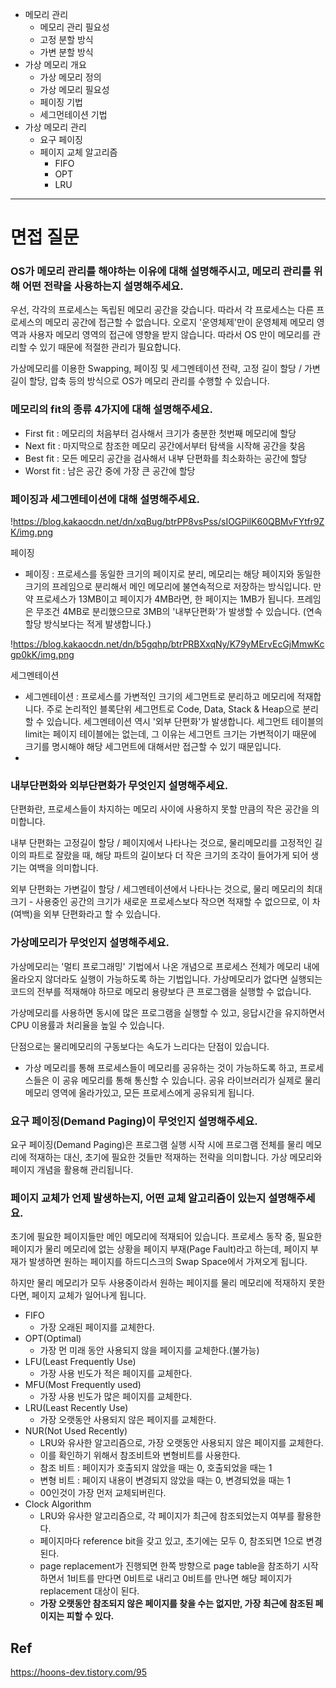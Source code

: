 - 메모리 관리
    - 메모리 관리 필요성
    - 고정 분할 방식
    - 가변 분할 방식
- 가상 메모리 개요
    - 가상 메모리 정의
    - 가상 메모리 필요성
    - 페이징 기법
    - 세그먼테이션 기법
- 가상 메모리 관리
    - 요구 페이징
    - 페이지 교체 알고리즘
        - FIFO
        - OPT
        - LRU

---

# 면접 질문

### **OS가 메모리 관리를 해야하는 이유에 대해 설명해주시고, 메모리 관리를 위해 어떤 전략을 사용하는지 설명해주세요.**

우선, 각각의 프로세스는 독립된 메모리 공간을 갖습니다. 따라서 각 프로세스는 다른 프로세스의 메모리 공간에 접근할 수 없습니다. 오로지 '운영체제'만이 운영체제 메모리 영역과 사용자 메모리 영역의 접근에 영향을 받지 않습니다. 따라서 OS 만이 메모리를 관리할 수 있기 때문에 적절한 관리가 필요합니다.

가상메모리를 이용한 Swapping, 페이징 및 세그멘테이션 전략, 고정 길이 할당 / 가변 길이 할당, 압축 등의 방식으로 OS가 메모리 관리를 수행할 수 있습니다.

### **메모리의 fit의 종류 4가지에 대해 설명해주세요.**

- First fit : 메모리의 처음부터 검사해서 크기가 충분한 첫번째 메모리에 할당
- Next fit : 마지막으로 참조한 메모리 공간에서부터 탐색을 시작해 공간을 찾음
- Best fit : 모든 메모리 공간을 검사해서 내부 단편화를 최소화하는 공간에 할당
- Worst fit : 남은 공간 중에 가장 큰 공간에 할당

### **페이징과 세그멘테이션에 대해 설명해주세요.**

!https://blog.kakaocdn.net/dn/xqBug/btrPP8vsPss/sIOGPilK60QBMvFYtfr9ZK/img.png

페이징

- 페이징 : 프로세스를 동일한 크기의 페이지로 분리, 메모리는 해당 페이지와 동일한 크기의 프레임으로 분리해서 메인 메모리에 불연속적으로 저장하는 방식입니다. 만약 프로세스가 13MB이고 페이지가 4MB라면, 한 페이지는 1MB가 됩니다. 프레임은 무조건 4MB로 분리했으므로 3MB의 '내부단편화'가 발생할 수 있습니다. (연속 할당 방식보다는 적게 발생합니다.)

!https://blog.kakaocdn.net/dn/b5gqhp/btrPRBXxqNy/K79yMErvEcGjMmwKcgp0kK/img.png

세그멘테이션

- 세그멘테이션 : 프로세스를 가변적인 크기의 세그먼트로 분리하고 메모리에 적재합니다. 주로 논리적인 블록단위 세그먼트로 Code, Data, Stack & Heap으로 분리할 수 있습니다. 세그멘테이션 역시 '외부 단편화'가 발생합니다. 세그먼트 테이블의 limit는 페이지 테이블에는 없는데, 그 이유는 세그먼트 크기는 가변적이기 때문에 크기를 명시해야 해당 세그먼트에 대해서만 접근할 수 있기 때문입니다.
- 

### **내부단편화와 외부단편화가 무엇인지 설명해주세요.**

단편화란, 프로세스들이 차지하는 메모리 사이에 사용하지 못할 만큼의 작은 공간을 의미합니다.

내부 단편화는 고정길이 할당 / 페이지에서 나타나는 것으로, 물리메모리를 고정적인 길이의 파트로 잘랐을 때, 해당 파트의 길이보다 더 작은 크기의 조각이 들어가게 되어 생기는 여백을 의미합니다.

외부 단편화는 가변길이 할당 / 세그멘테이션에서 나타나는 것으로, 물리 메모리의 최대크기 - 사용중인 공간의 크기가 새로운 프로세스보다 작으면 적재할 수 없으므로, 이 차(여백)을 외부 단편화라고 할 수 있습니다.

### **가상메모리가 무엇인지 설명해주세요.**

가상메모리는 '멀티 프로그래밍' 기법에서 나온 개념으로 프로세스 전체가 메모리 내에 올라오지 않더라도 실행이 가능하도록 하는 기법입니다. 가상메모리가 없다면 실행되는 코드의 전부를 적재해야 하므로 메모리 용량보다 큰 프로그램을 실행할 수 없습니다.

가상메모리를 사용하면 동시에 많은 프로그램을 실행할 수 있고, 응답시간을 유지하면서 CPU 이용률과 처리율을 높일 수 있습니다.

단점으로는 물리메모리의 구동보다는 속도가 느리다는 단점이 있습니다.

+ 가상 메모리를 통해 프로세스들이 메모리를 공유하는 것이 가능하도록 하고, 프로세스들은 이 공유 메모리를 통해 통신할 수 있습니다. 공유 라이브러리가 실제로 물리 메모리 영역에 올라가있고, 모든 프로세스에게 공유되게 됩니다.

### **요구 페이징(Demand Paging)이 무엇인지 설명해주세요.**

요구 페이징(Demand Paging)은 프로그램 실행 시작 시에 프로그램 전체를 물리 메모리에 적재하는 대신, 초기에 필요한 것들만 적재하는 전략을 의미합니다. 가상 메모리와 페이지 개념을 활용해 관리됩니다.

### **페이지 교체가 언제 발생하는지, 어떤 교체 알고리즘이 있는지 설명해주세요.**

초기에 필요한 페이지들만 메인 메모리에 적재되어 있습니다. 프로세스 동작 중, 필요한 페이지가 물리 메모리에 없는 상황을 페이지 부재(Page Fault)라고 하는데, 페이지 부재가 발생하면 원하는 페이지를 하드디스크의 Swap Space에서 가져오게 됩니다.

하지만 물리 메모리가 모두 사용중이라서 원하는 페이지를 물리 메모리에 적재하지 못한다면, 페이지 교체가 일어나게 됩니다.

- FIFO
    - 가장 오래된 페이지를 교체한다.
- OPT(Optimal)
    - 가장 먼 미래 동안 사용되지 않을 페이지를 교체한다.(불가능)
- LFU(Least Frequently Use)
    - 가장 사용 빈도가 적은 페이지를 교체한다.
- MFU(Most Frequently used)
    - 가장 사용 빈도가 많은 페이지를 교체한다.
- LRU(Least Recently Use)
    - 가장 오랫동안 사용되지 않은 페이지를 교체한다.
- NUR(Not Used Recently)
    - LRU와 유사한 알고리즘으로, 가장 오랫동안 사용되지 않은 페이지를 교체한다.
    - 이를 확인하기 위해서 참조비트와 변형비트를 사용한다.
    - 참조 비트 : 페이지가 호출되지 않았을 때는 0, 호출되었을 때는 1
    - 변형 비트 : 페이지 내용이 변경되지 않았을 때는 0, 변경되었을 때는 1
    - 00인것이 가장 먼저 교체되버린다.
- Clock Algorithm
    - LRU와 유사한 알고리즘으로, 각 페이지가 최근에 참조되었는지 여부를 활용한다.
    - 페이지마다 reference bit을 갖고 있고, 초기에는 모두 0, 참조되면 1으로 변경된다.
    - page replacement가 진행되면 한쪽 방향으로 page table을 참조하기 시작하면서 1비트를 만다면 0비트로 내리고 0비트를 만나면 해당 페이지가 replacement 대상이 된다.
    - **가장 오랫동안 참조되지 않은 페이지를 찾을 수는 없지만, 가장 최근에 참조된 페이지는 피할 수 있다.**

## Ref

https://hoons-dev.tistory.com/95
